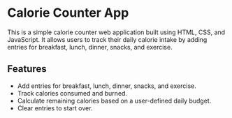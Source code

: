 # Calorie Counter App

This is a simple calorie counter web application built using HTML, CSS, and JavaScript. It allows users to track their daily calorie intake by adding entries for breakfast, lunch, dinner, snacks, and exercise.

## Features

- Add entries for breakfast, lunch, dinner, snacks, and exercise.
- Track calories consumed and burned.
- Calculate remaining calories based on a user-defined daily budget.
- Clear entries to start over.


